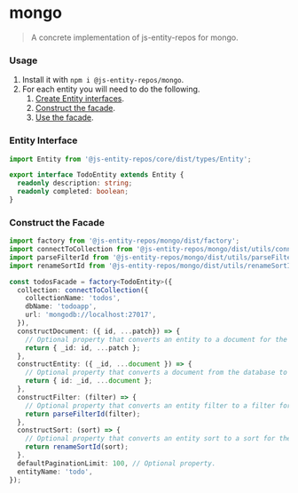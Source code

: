 # mongo
> A concrete implementation of js-entity-repos for mongo.

### Usage
1. Install it with `npm i @js-entity-repos/mongo`.
1. For each entity you will need to do the following.
    1. [Create Entity interfaces](#entity-interface).
    1. [Construct the facade](#construct-the-facade).
    1. [Use the facade](https://github.com/js-entity-repos/core/blob/master/docs/facade.md).

### Entity Interface

```ts
import Entity from '@js-entity-repos/core/dist/types/Entity';

export interface TodoEntity extends Entity {
  readonly description: string;
  readonly completed: boolean;
}
```

### Construct the Facade

```ts
import factory from '@js-entity-repos/mongo/dist/factory';
import connectToCollection from '@js-entity-repos/mongo/dist/utils/connectToCollection';
import parseFilterId from '@js-entity-repos/mongo/dist/utils/parseFilterId';
import renameSortId from '@js-entity-repos/mongo/dist/utils/renameSortId';

const todosFacade = factory<TodoEntity>({
  collection: connectToCollection({
    collectionName: 'todos',
    dbName: 'todoapp',
    url: 'mongodb://localhost:27017',
  }),
  constructDocument: ({ id, ...patch}) => {
    // Optional property that converts an entity to a document for the database.
    return { _id: id, ...patch };
  },
  constructEntity: ({ _id, ...document }) => {
    // Optional property that converts a document from the database to an entity.
    return { id: _id, ...document };
  },
  constructFilter: (filter) => {
    // Optional property that converts an entity filter to a filter for the DB.
    return parseFilterId(filter);
  },
  constructSort: (sort) => {
    // Optional property that converts an entity sort to a sort for the DB.
    return renameSortId(sort);
  }.
  defaultPaginationLimit: 100, // Optional property.
  entityName: 'todo',
});
```
